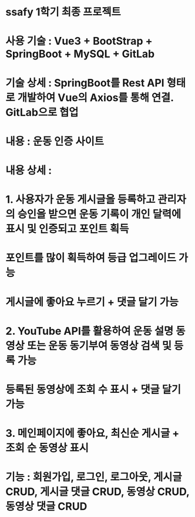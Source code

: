 # ssafy 1학기 최종 프로젝트 
# 사용 기술 : Vue3 + BootStrap + SpringBoot + MySQL + GitLab
# 기술 상세 : SpringBoot를 Rest API 형태로 개발하여 Vue의 Axios를 통해 연결. GitLab으로 협업
# 내용 : 운동 인증 사이트
# 내용 상세 : 
# 1. 사용자가 운동 게시글을 등록하고 관리자의 승인을 받으면 운동 기록이 개인 달력에 표시 및 인증되고 포인트 획득
#   포인트를 많이 획득하여 등급 업그레이드 가능
#   게시글에 좋아요 누르기 + 댓글 달기 가능
# 2. YouTube API를 활용하여 운동 설명 동영상 또는 운동 동기부여 동영상 검색 및 등록 가능
#   등록된 동영상에 조회 수 표시 +  댓글 달기 가능
# 3. 메인페이지에 좋아요, 최신순 게시글 + 조회 순 동영상 표시
# 기능 : 회원가입, 로그인, 로그아웃, 게시글 CRUD, 게시글 댓글 CRUD, 동영상 CRUD, 동영상 댓글 CRUD
